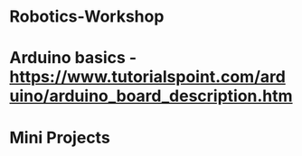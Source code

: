 # Robotics-Workshop

# Arduino basics - https://www.tutorialspoint.com/arduino/arduino_board_description.htm

# Mini Projects 
